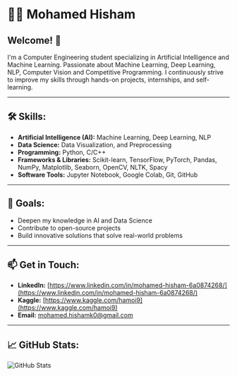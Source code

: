 # 👨‍💻 **Mohamed Hisham**  

## Welcome! 👋  
I'm a Computer Engineering student specializing in Artificial Intelligence and Machine Learning. Passionate about Machine Learning, Deep Learning, NLP, Computer Vision and Competitive Programming. I continuously strive to improve my skills through hands-on projects, internships, and self-learning.  

---

## 🛠 **Skills:**  
- **Artificial Intelligence (AI):** Machine Learning, Deep Learning, NLP  
- **Data Science:** Data Visualization, and Preprocessing  
- **Programming:** Python, C/C++  
- **Frameworks & Libraries:** Scikit-learn, TensorFlow,  PyTorch, Pandas, NumPy, Matplotlib, Seaborn, OpenCV, NLTK, Spacy  
- **Software Tools:** Jupyter Notebook, Google Colab, Git, GitHub  

---

## 🎯 **Goals:**  
- Deepen my knowledge in AI and Data Science  
- Contribute to open-source projects  
- Build innovative solutions that solve real-world problems  

---

## 📫 **Get in Touch:**  
- **LinkedIn:** [https://www.linkedin.com/in/mohamed-hisham-6a0874268/](https://www.linkedin.com/in/mohamed-hisham-6a0874268/)  
- **Kaggle:** [https://www.kaggle.com/hamoi9](https://www.kaggle.com/hamoi9)  
- **Email:** mohamed.hishamk0@gmail.com  

---

## 📈 **GitHub Stats:**  
![GitHub Stats](https://github-readme-stats.vercel.app/api?username=Mohamedh0&show_icons=true&theme=radical)  
